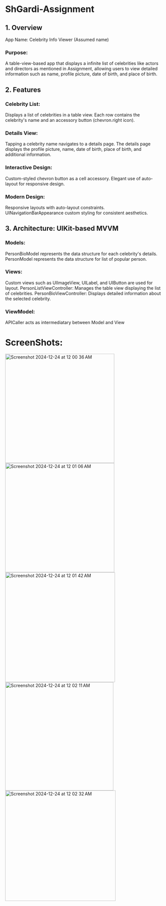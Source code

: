 # ShGardi-Assignment

## 1. Overview
App Name:
Celebrity Info Viewer (Assumed name)

### Purpose:
A table-view-based app that displays a infinite list of celebrities like actors and directors as mentioned in Assignment, allowing users to view detailed information such as name, profile picture, date of birth, and place of birth.

## 2. Features
### Celebrity List: 
  Displays a list of celebrities in a table view. Each row contains the celebrity's name and an accessory button (chevron.right icon).
### Details View:
Tapping a celebrity name navigates to a details page. The details page displays the profile picture, name, date of birth, place of birth, and additional information.
### Interactive Design:
Custom-styled chevron button as a cell accessory. Elegant use of auto-layout for responsive design.
### Modern Design:
Responsive layouts with auto-layout constraints. UINavigationBarAppearance custom styling for consistent aesthetics.


## 3. Architecture: UIKit-based MVVM
### Models:
PersonBioModel represents the data structure for each celebrity's details.
PersonModel represents the data structure for list of popular person.

### Views:
Custom views such as UIImageView, UILabel, and UIButton are used for layout.
PersonListViewController: Manages the table view displaying the list of celebrities.
PersonBioViewController: Displays detailed information about the selected celebrity.

### ViewModel:
APICaller acts as intermediatary between Model and View


# ScreenShots:

<img width="350" alt="Screenshot 2024-12-24 at 12 00 36 AM" src="https://github.com/user-attachments/assets/25270600-1e31-487f-9473-9ce0e5292293" />
<img width="350" alt="Screenshot 2024-12-24 at 12 01 06 AM" src="https://github.com/user-attachments/assets/af3a8634-37d3-43c0-8ceb-7bb10a6efea9" />
<img width="352" alt="Screenshot 2024-12-24 at 12 01 42 AM" src="https://github.com/user-attachments/assets/1c1cb9e8-a62a-4057-9ed7-8d5ead9d2122" />
<img width="347" alt="Screenshot 2024-12-24 at 12 02 11 AM" src="https://github.com/user-attachments/assets/93c0ef10-0ad3-4982-b96f-f957fbe36e72" />
<img width="354" alt="Screenshot 2024-12-24 at 12 02 32 AM" src="https://github.com/user-attachments/assets/7bc66067-288b-4d8c-9fe1-24558c2474b8" />





